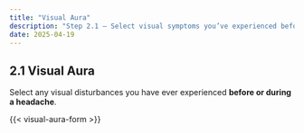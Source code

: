 ```yaml
---
title: "Visual Aura"
description: "Step 2.1 – Select visual symptoms you’ve experienced before or during a headache."
date: 2025-04-19
---
```


## 2.1 Visual Aura

Select any visual disturbances you have ever experienced **before or during a headache**.

{{< visual-aura-form >}}
<script src="/js/visualAuraStep.js"></script>
